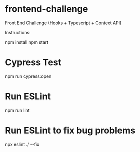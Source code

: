 # frontend-challenge
Front End Challenge (Hooks + Typescript + Context API)

Instructions:

npm install 
npm start 


# Cypress Test
npm run cypress:open

# Run ESLint 
npm run lint

# Run ESLint to fix bug problems 
npx eslint ./ --fix

